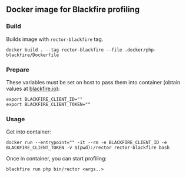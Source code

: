 ## Docker image for Blackfire profiling

### Build

Builds image with `rector-blackfire` tag.

```
docker build . --tag rector-blackfire --file .docker/php-blackfire/Dockerfile
```


### Prepare

These variables must be set on host to pass them into container (obtain values at [blackfire.io](https://blackfire.io)):
```
export BLACKFIRE_CLIENT_ID=""
export BLACKFIRE_CLIENT_TOKEN=""
```


### Usage

Get into container:

```
docker run --entrypoint="" -it --rm -e BLACKFIRE_CLIENT_ID -e BLACKFIRE_CLIENT_TOKEN -v $(pwd):/rector rector-blackfire bash
```

Once in container, you can start profiling:
```
blackfire run php bin/rector <args..>
```
